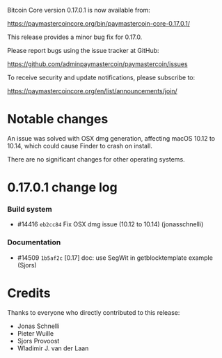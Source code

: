 Bitcoin Core version 0.17.0.1 is now available from:

  <https://paymastercoincore.org/bin/paymastercoin-core-0.17.0.1/>

This release provides a minor bug fix for 0.17.0.

Please report bugs using the issue tracker at GitHub:

  <https://github.com/adminpaymastercoin/paymastercoin/issues>

To receive security and update notifications, please subscribe to:

  <https://paymastercoincore.org/en/list/announcements/join/>

Notable changes
===============

An issue was solved with OSX dmg generation, affecting macOS 10.12 to 10.14,
which could cause Finder to crash on install.

There are no significant changes for other operating systems.

0.17.0.1 change log
===================

### Build system
- #14416 `eb2cc84` Fix OSX dmg issue (10.12 to 10.14) (jonasschnelli)

### Documentation
- #14509 `1b5af2c` [0.17] doc: use SegWit in getblocktemplate example (Sjors)

Credits
=======

Thanks to everyone who directly contributed to this release:

- Jonas Schnelli
- Pieter Wuille
- Sjors Provoost
- Wladimir J. van der Laan

